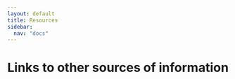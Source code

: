 ```yaml
---
layout: default
title: Resources
sidebar:
  nav: "docs"
---
```


# Links to other sources of information

